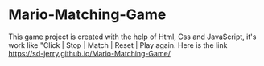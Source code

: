 # Mario-Matching-Game
 This  game project is created with the help of Html, Css and JavaScript, it's work like "Click | Stop | Match | Reset | Play again. 
Here is the link  https://sd-jerry.github.io/Mario-Matching-Game/
